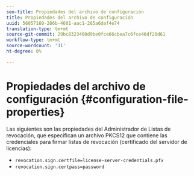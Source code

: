 ```yaml
---
seo-title: Propiedades del archivo de configuración
title: Propiedades del archivo de configuración
uuid: 56057160-286b-4601-aac1-265a6def4e74
translation-type: tm+mt
source-git-commit: 29bc8323460d9be0fce66cbea7c6fce46df20d61
workflow-type: tm+mt
source-wordcount: '31'
ht-degree: 0%

---
```



# Propiedades del archivo de configuración {#configuration-file-properties}

Las siguientes son las propiedades del Administrador de Listas de revocación, que especifican un archivo PKCS12 que contiene las credenciales para firmar listas de revocación (certificado del servidor de licencias):

* `revocation.sign.certfile=license-server-credentials.pfx`
* `revocation.sign.certpass=password`

